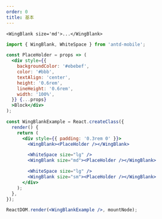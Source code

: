 ```yaml
---
order: 0
title: 基本
---
```


```<WingBlank size='md'>...</WingBlank>```

````jsx
import { WingBlank, WhiteSpace } from 'antd-mobile';

const PlaceHolder = props => (
  <div style={{
    backgroundColor: '#ebebef',
    color: '#bbb',
    textAlign: 'center',
    height: '0.6rem',
    lineHeight: '0.6rem',
    width: '100%',
  }} {...props}
  >Block</div>
);

const WingBlankExample = React.createClass({
  render() {
    return (
      <div style={{ padding: '0.3rem 0' }}>
        <WingBlank><PlaceHolder /></WingBlank>

        <WhiteSpace size="lg" />
        <WingBlank size="md"><PlaceHolder /></WingBlank>

        <WhiteSpace size="lg" />
        <WingBlank size="sm"><PlaceHolder /></WingBlank>
      </div>
    );
  },
});

ReactDOM.render(<WingBlankExample />, mountNode);
````
